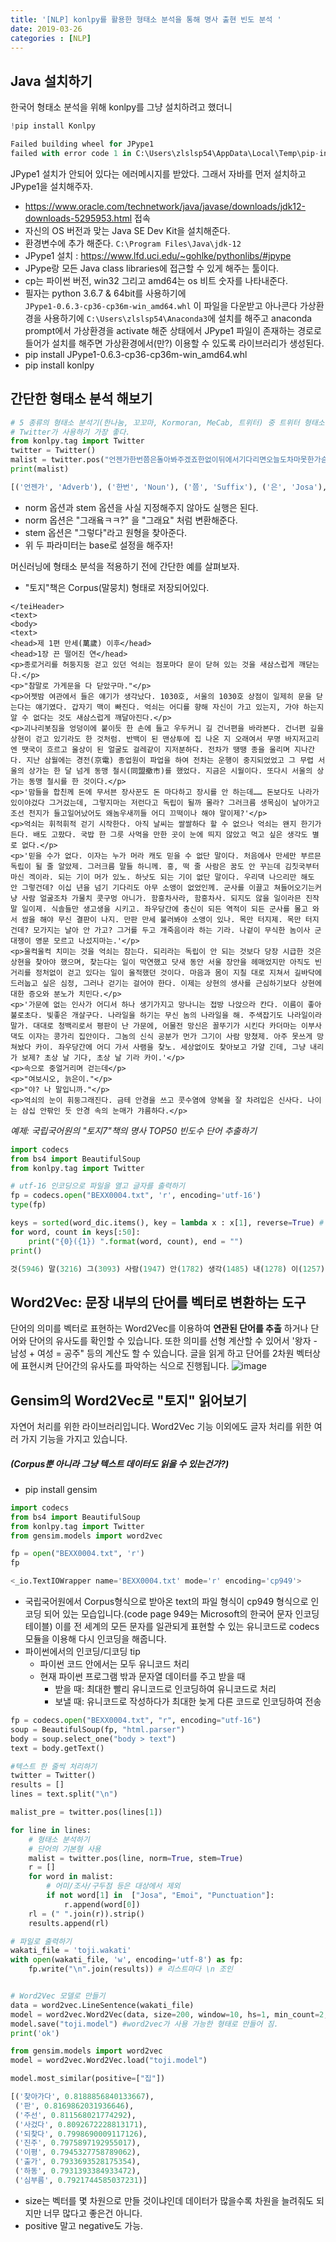 ```yaml
---
title: '[NLP] konlpy를 활용한 형태소 분석을 통해 명사 출현 빈도 분석 '
date: 2019-03-26
categories : [NLP]
---
```



## Java 설치하기

한국어 형태소 분석을 위해 konlpy를 그냥 설치하려고 했더니

```python
!pip install Konlpy

Failed building wheel for JPype1
failed with error code 1 in C:\Users\zlslsp54\AppData\Local\Temp\pip-install-0jwdszwc\JPype1\
```

JPype1 설치가 안되어 있다는 에러메시지를 받았다. 그래서 자바를 먼저 설치하고 JPype1을 설치해주자.

- https://www.oracle.com/technetwork/java/javase/downloads/jdk12-downloads-5295953.html 접속
- 자신의 OS 버전과 맞는 Java SE Dev Kit을 설치해준다.
- 환경변수에 추가 해준다. `C:\Program Files\Java\jdk-12`
- JPype1 설치 : https://www.lfd.uci.edu/~gohlke/pythonlibs/#jpype
- JPype랑 모든 Java class libraries에 접근할 수 있게 해주는 툴이다.
- cp는 파이썬 버전, win32 그리고 amd64는 os 비트 숫자를 나타내준다.
- 필자는 python 3.6.7 & 64bit를 사용하기에 `JPype1‑0.6.3‑cp36‑cp36m‑win_amd64.whl` 이 파일을 다운받고 아나콘다 가상환경을 사용하기에 `C:\Users\zlslsp54\Anaconda3`에 설치를 해주고 anaconda prompt에서 가상환경을 activate 해준 상태에서 JPype1 파일이 존재하는 경로로 들어가 설치를 해주면 가상환경에서(만?) 이용할 수 있도록 라이브러리가 생성된다.
- pip install JPype1-0.6.3-cp36-cp36m-win_amd64.whl
- pip install konlpy


## 간단한 형태소 분석 해보기

```python
# 5 종류의 형태소 분석기(한나눔, 꼬꼬마, Kormoran, MeCab, 트위터) 중 트위터 형태소 분석기 사용
# Twitter가 사용하기 가장 좋다.
from konlpy.tag import Twitter
twitter = Twitter()
malist = twitter.pos("언젠가한번쯤은돌아봐주겠죠한없이뒤에서기다리면오늘도차마못한가슴속한마디그댈사랑합니다.", norm=True, stem=True)
print(malist)

[('언젠가', 'Adverb'), ('한번', 'Noun'), ('쯤', 'Suffix'), ('은', 'Josa'), ('돌아보다', 'Verb'), ('한없이', 'Adverb'), ('뒤', 'Noun'), ('에서', 'Josa'), ('기다리다', 'Verb'), ('오늘', 'Noun'), ('도', 'Josa'), ('차마', 'Noun'), ('못', 'Noun'), ('한', 'Determiner'), ('가슴속', 'Noun'), ('한마디', 'Noun'), ('그', 'Noun'), ('대다', 'Verb'), ('사랑', 'Noun'), ('하다', 'Verb'), ('.', 'Punctuation')]
```
- norm 옵션과 stem 옵션을 사실 지정해주지 않아도 실행은 된다.
- norm 옵션은 "그래욬ㅋㅋ?" 을 "그래요" 처럼 변환해준다.
- stem 옵션은 "그렇다"라고 원형을 찾아준다.
- 위 두 파라미터는 base로 설정을 해주자!

머신러닝에 형태소 분석을 적용하기 전에 간단한 예를 살펴보자.

- "토지"책은 Corpus(말뭉치) 형태로 저장되어있다.

```Corpus
</teiHeader>
<text>
<body>
<text>
<head>제 1편 만세(萬歲) 이후</head>
<head>1장 끈 떨어진 연</head>
<p>종로거리를 허둥지둥 걷고 있던 억쇠는 점포마다 문이 닫혀 있는 것을 새삼스럽게 깨닫는다.</p>
<p>"참말로 가게문을 다 닫았구마."</p>
<p>어젯밤 여관에서 들은 얘기가 생각났다. 1030호, 서울의 1030호 상점이 일제히 문을 닫는다는 얘기였다. 갑자기 맥이 빠진다. 억쇠는 어디를 향해 자신이 가고 있는지, 가야 하는지 알 수 없다는 것도 새삼스럽게 깨달아진다.</p>
<p>괴나리봇짐을 엉덩이에 붙이듯 한 손에 들고 우두커니 길 건너편을 바라본다. 건너편 길을 상현이 걷고 있기라도 한 것처럼. 반백이 된 맨상투에 집 나온 지 오래여서 무명 바지저고리엔 땟국이 흐르고 울상이 된 얼굴도 걸레같이 지저분하다. 전차가 땡땡 종을 울리며 지나간다. 지난 삼월에는 경전(京電) 종업원이 파업을 하여 전차는 운행이 중지되었었고 그 무렵 서울의 상가는 한 달 넘게 동맹 철시(同盟撤市)를 했었다. 지금은 시월이다. 또다시 서울의 상가는 동맹 철시를 한 것이다.</p>
<p>'맘들을 합친께 돈에 무서븐 장사꾼도 돈 마다하고 장시를 안 하는데…… 돈보다도 나라가 있이야겄다 그거겄는데, 그렇지마는 저런다고 독립이 될까 몰라? 그러크름 생목심이 날아가고 조선 천지가 들고일어났어도 왜놈우새끼들 어디 끄떡이나 해야 말이제?'</p>
<p>억쇠는 휘적휘적 걷기 시작한다. 아직 날씨는 쌀쌀하다 할 수 없으나 억쇠는 왠지 한기가 든다. 배도 고팠다. 국밥 한 그릇 사먹을 만한 곳이 눈에 띄지 않았고 먹고 싶은 생각도 별로 없다.</p>
<p>'믿을 수가 없다. 이자는 누가 머라 캐도 믿을 수 없단 말이다. 처음에사 만세만 부르믄 독립이 될 줄 알았제. 그러크름 말들 하니께. 흥, 떡 줄 사람은 꿈도 안 꾸는데 김칫국부터 마신 겍이라. 되는 기이 머가 있노. 하낫도 되는 기이 없단 말이다. 우리댁 나으리만 해도 안 그렇건데? 이십 년을 넘기 기다리도 아무 소앵이 없었인께. 군사를 이끌고 쳐들어오기는커냥 사람 얼굴조차 가물치 콧구멍 아니가. 함흥차사라, 함흥차사. 되지도 않을 일이라믄 진작 말 일이제. 식솔들만 생고생을 시키고. 좌우당간에 충신이 되든 역적이 되든 군사를 몰고 와서 쌈을 해야 무신 결판이 나지. 만판 만세 불러봐야 소앵이 있나. 목만 터지제. 목만 터지건데? 모가지는 날아 안 가고? 그거를 두고 개죽음이라 하는 기라. 나겉이 무식한 놈이사 군대쟁이 영문 모르고 나섰지마는.'</p>
<p>울컥울컥 치미는 것을 억쇠는 참는다. 되리라는 독립이 안 되는 것보다 당장 시급한 것은 상현을 찾아야 했으며, 찾는다는 일이 막연했고 닷새 동안 서울 장안을 헤매었지만 아직도 빈 거리를 정처없이 걷고 있다는 일이 울적했던 것이다. 마음과 몸이 지칠 대로 지쳐서 길바닥에 드러눕고 싶은 심정, 그러나 걷기는 걸어야 한다. 이제는 상현의 생사를 근심하기보다 상현에 대한 증오와 분노가 치민다.</p>
<p>'가문에 없는 인사가 어디서 하나 생기가지고 망나니는 접방 나앉으라 칸다. 이름이 좋아 불로초다. 빛좋은 개살구다. 나라일을 하기는 무신 놈의 나라일을 해. 주색잡기도 나라일이라 말가. 대대로 청백리로서 평판이 난 가문에, 어물전 망신은 꼴뚜기가 시킨다 카더마는 이부사 댁도 이자는 콩가리 집안이다. 그놈의 신식 공분가 먼가 그기이 사람 망쳤제. 아주 못쓰게 망쳐놨다 카이. 좌우당간에 어디 가서 사램을 찾노. 세상없이도 찾아보고 가얄 긴데, 그냥 내리가 보제? 초상 날 기다, 초상 날 기라 카이.'</p>
<p>속으로 중얼거리며 걷는데</p>
<p>"여보시오, 늙은이."</p>
<p>"야? 나 말입니까."</p>
<p>억쇠의 눈이 휘둥그래진다. 금테 안경을 쓰고 콧수염에 양복을 잘 차려입은 신사다. 나이는 삼십 안팎인 듯 안경 속의 눈매가 갸름하다.</p>
```

*예제: 국립국어원의 "토지7"책의 명사 TOP50 빈도수 단어 추출하기*

```python
import codecs
from bs4 import BeautifulSoup
from konlpy.tag import Twitter

# utf-16 인코딩으로 파일을 열고 글자를 출력하기
fp = codecs.open("BEXX0004.txt", 'r', encoding='utf-16')
type(fp)

keys = sorted(word_dic.items(), key = lambda x : x[1], reverse=True) # sort by numner + 역순으로
for word, count in keys[:50]:
    print("{0}({1}) ".format(word, count), end = "")
print()

것(5946) 말(3216) 그(3093) 사람(1947) 안(1782) 생각(1485) 내(1278) 이(1257) 놈(1245) 일(1134) 수(1089) 얼굴(1002) 집(966) 나(954) 상현(867) 때(858) 홍(840) 거(816) 못(702) 소리(672) 돈(660) 여자(657) 눈(639) 곳(636) 제(627) 얘기(627) 우리(615) 좀(603) 또(588) 한복(588) 니(585) 술(576) 그것(552) 조준(549) 네(543) 구(534) 명(531) 자신(501) 듯(480) 년(477) 더(468) 하나(462) 댁(450) 서희(450) 손(444) 때문(444) 게(438) 두(402) 어디(399) 길(384)
```


## Word2Vec: 문장 내부의 단어를 벡터로 변환하는 도구

단어의 의미를 벡터로 표현하는 Word2Vec를 이용하여 **연관된 단어를 추출** 하거나 단어와 단어의 유사도를 확인할 수 있습니다. 또한 의미를 선형 계산할 수 있어서 '왕자 - 남성 + 여성 = 공주" 등의 계산도 할 수 있습니다. 글을 읽게 하고 단어를 2차원 벡터상에 표현시켜 단어간의 유사도를 파악하는 식으로 진행됩니다.
![image](https://user-images.githubusercontent.com/48308562/55209316-4831c680-5225-11e9-9ba0-f1c020c2f07c.png)


## Gensim의 Word2Vec로 "토지" 읽어보기
자연어 처리를 위한 라이브러리입니다. Word2Vec 기능 이외에도 글자 처리를 위한 여러 가지 기능을 가지고 있습니다.
##### (Corpus뿐 아니라 그냥 텍스트 데이터도 읽을 수 있는건가?)

- pip install gensim

```python
import codecs
from bs4 import BeautifulSoup
from konlpy.tag import Twitter
from gensim.models import word2vec

fp = open("BEXX0004.txt", 'r')
fp

<_io.TextIOWrapper name='BEXX0004.txt' mode='r' encoding='cp949'>
```

- 국립국어원에서 Corpus형식으로 받아온 text의 파일 형식이 cp949 형식으로 인코딩 되어 있는 모습입니다.(code page 949는 Microsoft의 한국어 문자 인코딩 테이블) 이를 전 세계의 모든 문자를 일관되게 표현할 수 있는 유니코드로 codecs 모듈을 이용해 다시 인코딩을 해줍니다.
- 파이썬에서의 인코딩/디코딩 tip
  - 파이썬 코드 안에서는 모두 유니코드 처리
  - 현재 파이썬 프로그램 밖과 문자열 데이터를 주고 받을 때
    - 받을 때: 최대한 빨리 유니코드로 인코딩하여 유니코드로 처리
    - 보낼 때: 유니코드로 작성하다가 최대한 늦게 다른 코드로 인코딩하여 전송


```python
fp = codecs.open("BEXX0004.txt", "r", encoding="utf-16")
soup = BeautifulSoup(fp, "html.parser")
body = soup.select_one("body > text")
text = body.getText()

#텍스트 한 줄씩 처리하기
twitter = Twitter()
results = []
lines = text.split("\n")

malist_pre = twitter.pos(lines[1])

for line in lines:
    # 형태소 분석하기
    # 단어의 기본형 사용
    malist = twitter.pos(line, norm=True, stem=True)
    r = []
    for word in malist:
        # 어미/조사/구두점 등은 대상에서 제외
        if not word[1] in  ["Josa", "Emoi", "Punctuation"]:
            r.append(word[0])
    rl = (" ".join(r)).strip()
    results.append(rl)

# 파일로 출력하기
wakati_file = 'toji.wakati'
with open(wakati_file, 'w', encoding='utf-8') as fp:
    fp.write("\n".join(results)) # 리스트마다 \n 조인    


# Word2Vec 모델로 만들기
data = word2vec.LineSentence(wakati_file)
model = word2vec.Word2Vec(data, size=200, window=10, hs=1, min_count=2, sg=1)
model.save("toji.model") #word2vec가 사용 가능한 형태로 만들어 짐.
print('ok')    

from gensim.models import word2vec
model = word2vec.Word2Vec.load("toji.model")

model.most_similar(positive=["집"])

[('찾아가다', 0.8188856840133667),
 ('판', 0.8169862031936646),
 ('주선', 0.811568021774292),
 ('사겄다', 0.8092672228813171),
 ('되찾다', 0.7998690009117126),
 ('진주', 0.7975897192955017),
 ('이평', 0.7945327758789062),
 ('출가', 0.7933693528175354),
 ('하동', 0.7931393384933472),
 ('심부름', 0.7921744585037231)]
```
- size는 벡터를 몇 차원으로 만들 것이냐인데 데이터가 많을수록 차원을 늘려줘도 되지만 너무 많다고 좋은건 아니다.
- positive 말고 negative도 가능.
